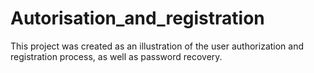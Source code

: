 # Autorisation_and_registration
This project was created as an illustration of the user authorization and registration process, as well as password recovery.
